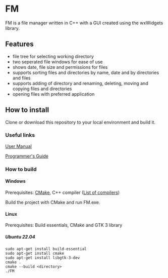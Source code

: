 # FM
FM is a file manager written in C++  with a GUI created using the wxWidgets library. 

## Features

- file tree for selecting working directory
- two seperated file windows for ease of use
- shows date, file size and permissions for files
- supports sorting files and directories by name, date and by directories and files
- supports adding of directory and renaming, deleting, moving and copying files and directories
- opening files with preferred application

## How to install
Clone or download this repository to your local environment and build it.
### Useful links
[User Manual](docs/user_manual.md)

[Programmer's Guide](docs/programmers_guide.md)
### How to build
#### Windows
Prerequisites: [CMake](https://cmake.org/download/), C++ compiler ([List of compilers](https://isocpp.org/get-started))

Build the project with CMake and run FM.exe.
#### Linux
Prerequisites: Build essentials, CMake and GTK 3 library
##### Ubuntu 22.04
```
sudo apt-get install build-essential
sudo apt-get install cmake
sudo apt-get install libgtk-3-dev
cmake .
cmake --build <directory>
./FM
```
